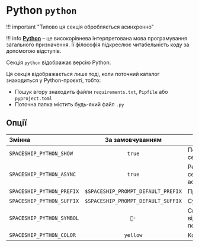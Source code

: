 # Python `python`

!!! important "Типово ця секція обробляється асинхронно"

!!! info
    [**Python**](https://www.python.org) – це високорівнева інтерпретована мова програмування загального призначення. Її філософія підкреслює читабельність коду за допомогою відступів.

Секція `python` відображає версію Python.

Ця секція відображається лише тоді, коли поточний каталог знаходиться у Python-проєкті, тобто:

* Пошук вгору знаходить файли `requirements.txt`, `Pipfile` або `pyproject.toml`
* Поточна папка містить будь-який файл `.py`

## Опції

| Змінна                    |          За замовчуванням          | Пояснення                               |
|:------------------------- |:----------------------------------:| --------------------------------------- |
| `SPACESHIP_PYTHON_SHOW`   |               `true`               | Показати секцію                         |
| `SPACESHIP_PYTHON_ASYNC`  |               `true`               | Рендерити секцію асинхронно             |
| `SPACESHIP_PYTHON_PREFIX` | `$SPACESHIP_PROMPT_DEFAULT_PREFIX` | Префікс секції                          |
| `SPACESHIP_PYTHON_SUFFIX` | `$SPACESHIP_PROMPT_DEFAULT_SUFFIX` | Суфікс секції                           |
| `SPACESHIP_PYTHON_SYMBOL` |                `🐍·`                | Символ, що відображається перед секцією |
| `SPACESHIP_PYTHON_COLOR`  |              `yellow`              | Колір секції                            |

